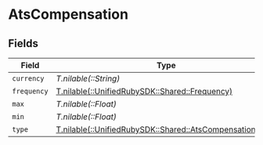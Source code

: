 # AtsCompensation


## Fields

| Field                                                                                                  | Type                                                                                                   | Required                                                                                               | Description                                                                                            |
| ------------------------------------------------------------------------------------------------------ | ------------------------------------------------------------------------------------------------------ | ------------------------------------------------------------------------------------------------------ | ------------------------------------------------------------------------------------------------------ |
| `currency`                                                                                             | *T.nilable(::String)*                                                                                  | :heavy_minus_sign:                                                                                     | N/A                                                                                                    |
| `frequency`                                                                                            | [T.nilable(::UnifiedRubySDK::Shared::Frequency)](../../models/shared/frequency.md)                     | :heavy_minus_sign:                                                                                     | N/A                                                                                                    |
| `max`                                                                                                  | *T.nilable(::Float)*                                                                                   | :heavy_minus_sign:                                                                                     | N/A                                                                                                    |
| `min`                                                                                                  | *T.nilable(::Float)*                                                                                   | :heavy_minus_sign:                                                                                     | N/A                                                                                                    |
| `type`                                                                                                 | [T.nilable(::UnifiedRubySDK::Shared::AtsCompensationType)](../../models/shared/atscompensationtype.md) | :heavy_minus_sign:                                                                                     | N/A                                                                                                    |